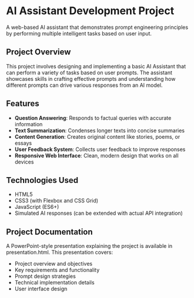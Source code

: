 # AI Assistant Development Project

A web-based AI assistant that demonstrates prompt engineering principles by performing multiple intelligent tasks based on user input.

## Project Overview

This project involves designing and implementing a basic AI Assistant that can perform a variety of tasks based on user prompts. The assistant showcases skills in crafting effective prompts and understanding how different prompts can drive various responses from an AI model.

## Features

- **Question Answering**: Responds to factual queries with accurate information
- **Text Summarization**: Condenses longer texts into concise summaries
- **Content Generation**: Creates original content like stories, poems, or essays
- **User Feedback System**: Collects user feedback to improve responses
- **Responsive Web Interface**: Clean, modern design that works on all devices

## Technologies Used

- HTML5
- CSS3 (with Flexbox and CSS Grid)
- JavaScript (ES6+)
- Simulated AI responses (can be extended with actual API integration)

## Project Documentation

A PowerPoint-style presentation explaining the project is available in presentation.html. This presentation covers:

- Project overview and objectives
- Key requirements and functionality
- Prompt design strategies
- Technical implementation details
- User interface design
